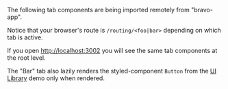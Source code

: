 The following tab components are being imported remotely from "bravo-app".

Notice that your browser's route is `/routing/<foo|bar>` depending on which tab is active.

If you open [http://localhost:3002](http://localhost:3002) you will see the same tab components at the root level.

The "Bar" tab also lazily renders the styled-component `Button` from the [UI Library](http://localhost:3003) demo only when rendered.
